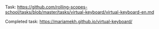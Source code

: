 Task:
https://github.com/rolling-scopes-school/tasks/blob/master/tasks/virtual-keyboard/virtual-keyboard-en.md

Completed task:
https://mariamekh.github.io/virtual-keyboard/
